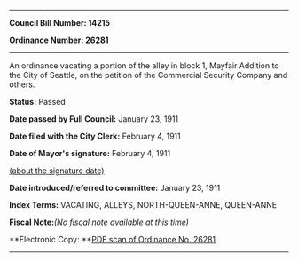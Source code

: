 

********

**Council Bill Number: 14215**
   
**Ordinance Number: 26281**
********

 An ordinance vacating a portion of the alley in block 1, Mayfair Addition to the City of Seattle, on the petition of the Commercial Security Company and others.

**Status:** Passed
   
**Date passed by Full Council:** January 23, 1911
   
**Date filed with the City Clerk:** February 4, 1911
   
**Date of Mayor's signature:** February 4, 1911
   
[(about the signature date)](/~public/approvaldate.htm)
   
   
   
**Date introduced/referred to committee:** January 23, 1911
   
   
**Index Terms:** VACATING, ALLEYS, NORTH-QUEEN-ANNE, QUEEN-ANNE

**Fiscal Note:**_(No fiscal note available at this time)_

**Electronic Copy: **[PDF scan of Ordinance No. 26281](/~archives/Ordinances/Ord_26281.pdf)

********

